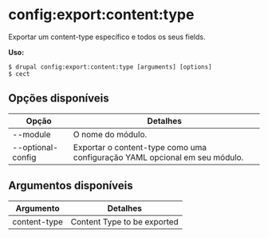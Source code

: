 # config:export:content:type
Exportar um content-type específico e todos os seus fields.

**Uso:**
```
$ drupal config:export:content:type [arguments] [options] 
$ cect  
```

## Opções disponíveis
Opção | Detalhes
-------|-------------
--module | O nome do módulo.
--optional-config | Exportar o content-type como uma configuração YAML opcional em seu módulo.

## Argumentos disponíveis
Argumento | Detalhes
---------|-------------
content-type | Content Type to be exported
